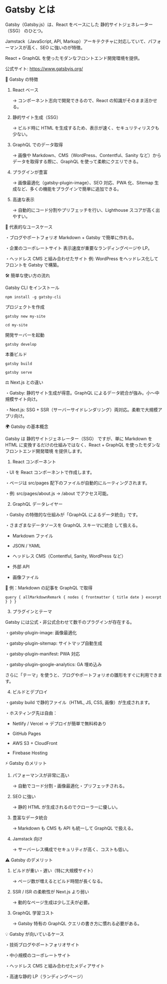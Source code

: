 # Gatsby とは

Gatsby（Gatsby.js）は、React をベースにした 静的サイトジェネレーター（SSG） のひとつ。

Jamstack（JavaScript, API, Markup）アーキテクチャに対応していて、パフォーマンスが高く、SEO に強いのが特徴。

React + GraphQL を使ったモダンなフロントエンド開発環境を提供。

公式サイト: https://www.gatsbyjs.org/

🔑 Gatsby の特徴

1. React ベース

   → コンポーネント志向で開発できるので、React の知識がそのまま活かせる。

2. 静的サイト生成（SSG）

   → ビルド時に HTML を生成するため、表示が速く、セキュリティリスクも少ない。

3. GraphQL でのデータ取得

   → 画像や Markdown、CMS（WordPress、Contentful、Sanity など）からデータを取得する際に、GraphQL を使って柔軟にクエリできる。

4. プラグインが豊富

   → 画像最適化（gatsby-plugin-image）、SEO 対応、PWA 化、Sitemap 生成など、多くの機能をプラグインで簡単に追加できる。

5. 高速な表示

   → 自動的にコード分割やプリフェッチを行い、Lighthouse スコアが高く出やすい。

🚀 代表的なユースケース

・ブログやポートフォリオ
Markdown + Gatsby で簡単に作れる。

・企業のコーポレートサイト
表示速度が重要なランディングページや LP。

・ヘッドレス CMS と組み合わせたサイト
例: WordPress をヘッドレス化してフロントを Gatsby で構築。

🛠 簡単な使い方の流れ

Gatsby CLI をインストール

`npm install -g gatsby-cli`

プロジェクトを作成

`gatsby new my-site`

`cd my-site`

開発サーバーを起動

`gatsby develop`

本番ビルド

`gatsby build`

`gatsby serve`

⚖️ Next.js との違い

・Gatsby: 静的サイト生成が得意。GraphQL によるデータ統合が強み。小～中規模サイト向け。

・Next.js: SSG + SSR（サーバーサイドレンダリング）両対応。柔軟で大規模アプリ向け。

🌍 Gatsby の基本概念

Gatsby は 静的サイトジェネレーター（SSG） ですが、単に Markdown を HTML に変換するだけの仕組みではなく、React + GraphQL を使ったモダンなフロントエンド開発環境 を提供します。

1. React コンポーネント

・UI を React コンポーネントで作成します。

・ページは src/pages 配下のファイルが自動的にルーティングされます。

・例: src/pages/about.js → /about でアクセス可能。

2. GraphQL データレイヤー

・Gatsby の特徴的な仕組みが「GraphQL によるデータ統合」です。

・さまざまなデータソースを GraphQL スキーマに統合 して扱える。

- Markdown ファイル

- JSON / YAML

- ヘッドレス CMS（Contentful, Sanity, WordPress など）

- 外部 API

- 画像ファイル

📌 例：Markdown の記事を GraphQL で取得

`query {
  allMarkdownRemark {
    nodes {
      frontmatter {
        title
        date
      }
      excerpt
    }
  }
}`

3. プラグインとテーマ

Gatsby には公式・非公式合わせて数千のプラグインが存在する。

・gatsby-plugin-image: 画像最適化

・gatsby-plugin-sitemap: サイトマップ自動生成

・gatsby-plugin-manifest: PWA 対応

・gatsby-plugin-google-analytics: GA 埋め込み

さらに「テーマ」を使うと、ブログやポートフォリオの雛形をすぐに利用できます。

4. ビルドとデプロイ

・gatsby build で静的ファイル（HTML, JS, CSS, 画像）が生成されます。

・ホスティング先は自由：

- Netlify / Vercel → デプロイが簡単で無料枠あり

- GitHub Pages

- AWS S3 + CloudFront

- Firebase Hosting

⚡ Gatsby のメリット

1. パフォーマンスが非常に高い

   → 自動でコード分割・画像最適化・プリフェッチされる。

2. SEO に強い

   → 静的 HTML が生成されるのでクローラーに優しい。

3. 豊富なデータ統合

   → Markdown も CMS も API も統一して GraphQL で扱える。

4. Jamstack 向け

   → サーバーレス構成でセキュリティが高く、コストも低い。

⚠️ Gatsby のデメリット

1. ビルドが重い・遅い（特に大規模サイト）

   → ページ数が増えるとビルド時間が長くなる。

2. SSR / ISR の柔軟性が Next.js より弱い

   → 動的なページ生成は少し工夫が必要。

3. GraphQL 学習コスト

   → Gatsby 特有の GraphQL クエリの書き方に慣れる必要がある。

💡 Gatsby が向いているケース

・技術ブログやポートフォリオサイト

・中小規模のコーポレートサイト

・ヘッドレス CMS と組み合わせたメディアサイト

・高速な静的 LP（ランディングページ）
